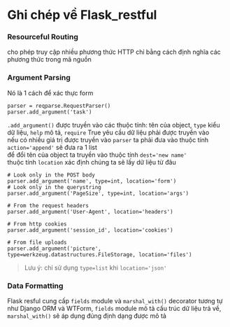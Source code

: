 # Ghi chép về Flask_restful

### Resourceful Routing
cho phép truy cập nhiều phương thức HTTP chỉ bằng cách định nghĩa các phương thức trong mã nguồn
### Argument Parsing
Nó là 1 cách để xác thực form  
```
parser = reqparse.RequestParser()
parser.add_argument('task')
```  
`.add_argument()` được truyền vào các thuộc tính: tên của object, `type` kiểu dữ liệu, `help` mô tả, `require` True yêu cầu dữ liệu phải được truyền vào  
nếu có nhiều giá trị được truyền vào `parser` ta phải đưa vào thuộc tính `action='append'` sẽ đưa ra 1 list  
để đổi tên của object ta truyền vào thuộc tính `dest='new name'`  
thuộc tính `location` xác định chúng ta sẽ lấy dữ liệu từ đâu
```
# Look only in the POST body
parser.add_argument('name', type=int, location='form')
# Look only in the querystring
parser.add_argument('PageSize', type=int, location='args')

# From the request headers
parser.add_argument('User-Agent', location='headers')

# From http cookies
parser.add_argument('session_id', location='cookies')

# From file uploads
parser.add_argument('picture', type=werkzeug.datastructures.FileStorage, location='files')
```  
> Lưu ý: chỉ sử dụng `type=list` khi `location='json'`  


### Data Formatting
Flask resful cung cấp `fields` module và `marshal_with()` decorator tương tự như Django ORM và WTForm, `fields` module mô tả cấu trúc dữ liệu trả về, `marshal_with()` sẽ áp dụng đúng định dạng được mô tả
